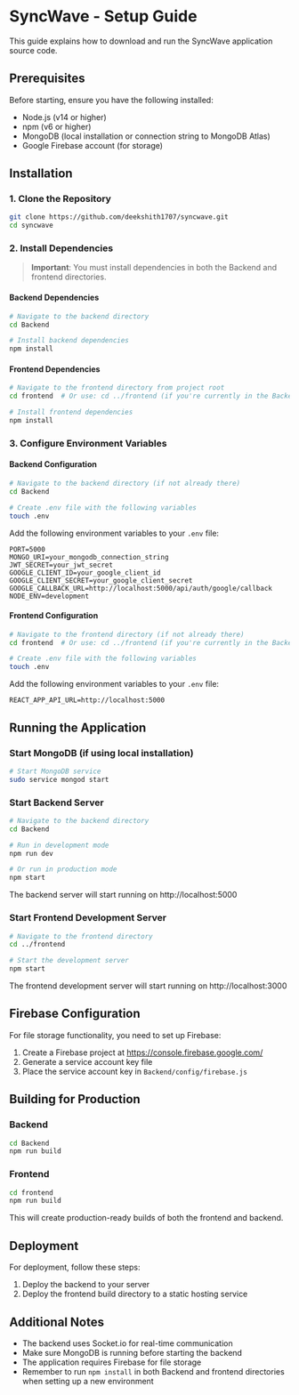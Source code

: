 # SyncWave - Setup Guide

This guide explains how to download and run the SyncWave application source code.

## Prerequisites

Before starting, ensure you have the following installed:

- Node.js (v14 or higher)
- npm (v6 or higher)
- MongoDB (local installation or connection string to MongoDB Atlas)
- Google Firebase account (for storage)

## Installation

### 1. Clone the Repository

```bash
git clone https://github.com/deekshith1707/syncwave.git
cd syncwave
```

### 2. Install Dependencies

> **Important**: You must install dependencies in both the Backend and frontend directories.

#### Backend Dependencies

```bash
# Navigate to the backend directory
cd Backend

# Install backend dependencies
npm install
```

#### Frontend Dependencies

```bash
# Navigate to the frontend directory from project root
cd frontend  # Or use: cd ../frontend (if you're currently in the Backend directory)

# Install frontend dependencies
npm install
```

### 3. Configure Environment Variables

#### Backend Configuration

```bash
# Navigate to the backend directory (if not already there)
cd Backend

# Create .env file with the following variables
touch .env
```

Add the following environment variables to your `.env` file:

```
PORT=5000
MONGO_URI=your_mongodb_connection_string
JWT_SECRET=your_jwt_secret
GOOGLE_CLIENT_ID=your_google_client_id
GOOGLE_CLIENT_SECRET=your_google_client_secret
GOOGLE_CALLBACK_URL=http://localhost:5000/api/auth/google/callback
NODE_ENV=development
```

#### Frontend Configuration

```bash
# Navigate to the frontend directory (if not already there)
cd frontend  # Or use: cd ../frontend (if you're currently in the Backend directory)

# Create .env file with the following variables
touch .env
```

Add the following environment variables to your `.env` file:

```
REACT_APP_API_URL=http://localhost:5000
```

## Running the Application

### Start MongoDB (if using local installation)

```bash
# Start MongoDB service
sudo service mongod start
```

### Start Backend Server

```bash
# Navigate to the backend directory
cd Backend

# Run in development mode
npm run dev

# Or run in production mode
npm start
```

The backend server will start running on http://localhost:5000

### Start Frontend Development Server

```bash
# Navigate to the frontend directory
cd ../frontend

# Start the development server
npm start
```

The frontend development server will start running on http://localhost:3000

## Firebase Configuration

For file storage functionality, you need to set up Firebase:

1. Create a Firebase project at https://console.firebase.google.com/
2. Generate a service account key file
3. Place the service account key in `Backend/config/firebase.js`

## Building for Production

### Backend

```bash
cd Backend
npm run build
```

### Frontend

```bash
cd frontend
npm run build
```

This will create production-ready builds of both the frontend and backend.

## Deployment

For deployment, follow these steps:

1. Deploy the backend to your server
2. Deploy the frontend build directory to a static hosting service

## Additional Notes

- The backend uses Socket.io for real-time communication
- Make sure MongoDB is running before starting the backend
- The application requires Firebase for file storage
- Remember to run `npm install` in both Backend and frontend directories when setting up a new environment